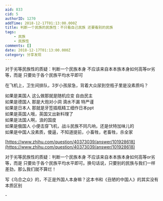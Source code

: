 ```yaml
---
aid: 833
cid: 5
authorID: 1270
addTime: 2018-12-17T01:13:00.000Z
title: 判断一个民族的民族性：不只看自己民族 还要看别的民族
tags:
    - 民族
    - 民族性
comments: []
date: 2018-12-17T01:13:00.000Z
category: 分享发现
---
```


对于劣等民族性的质疑：判断一个民族本身 不应该来自本本族本身如何高等or劣等，而是 只要处于各个民族平均水平即可

在飞机上，卫生间排队，3岁小孩尿急，背着大众尿到空瓶子里是没素质吗？

如果是美国人 这么做那就是随机应变 自由民主  
如果是德国人 那是大炮对小洞 滴水不漏 特严谨  
如果是日本人 那就是牙签插瓶精工细作日本ppt  
如果是英国人哦，英国又出新料理了  
如果是法国人啊，浪的国度  
如果是俄国人 小便击穿飞机，战斗民族不同凡响，还是伏特加味儿的  
如果是中国人没素质，傻逼，不知道提前，小畜牲，老畜牲，杀全家

[https://www.zhihu.com/question/40373039/answer/101928618](https://www.zhihu.com/question/40373039/answer/101928618)

对于劣等民族性的质疑：判断一个民族本身 不应该来自本本族本身如何高等or劣等，而是 只要处于各个民族平均水平即可。换句话说，只要别的民族与我们一样差劲，那么我们就不算烂！

写《乌合之众》的，不正是外国人本身嘛？这本书和《丑陋的中国人》的其实没有本质区别

\-
